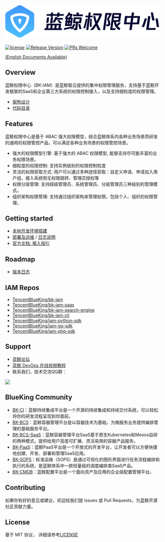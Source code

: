 ![](docs/resource/img/bk_iam_zh.png)
---

[![license](https://img.shields.io/badge/license-MIT-brightgreen.svg?style=flat)](https://github.com/TencentBlueKing/bk-iam/blob/master/LICENSE.txt) [![Release Version](https://img.shields.io/badge/release-1.8.1-brightgreen.svg)](https://github.com/TencentBlueKing/bk-iam/releases) [![PRs Welcome](https://img.shields.io/badge/PRs-welcome-brightgreen.svg)](https://github.com/TencentBlueKing/bk-iam/pulls)

[(English Documents Available)](readme_en.md)

## Overview

蓝鲸权限中心（BK-IAM）是蓝鲸智云提供的集中权限管理服务，支持基于蓝鲸开发框架的SaaS和企业第三方系统的权限控制接入，以及支持细粒度的权限管理。

- [架构设计](./docs/overview/architecture.md)
- [代码目录](./docs/overview/project_codes.md)

## Features

蓝鲸权限中心是基于 ABAC 强大权限模型，结合蓝鲸体系内各种业务场景而研发的通用的权限管控产品，可以满足各种业务场景的权限管控场景。

- 强大的权限模型引擎: 基于强大的 ABAC 权限模型, 能够支持尽可能丰富的业务权限场景。
- 细粒度的权限控制: 支持实例级别的权限控制粒度
- 灵活的权限获取方式: 用户可以通过多种途径获取：自定义申请、申请加入用户组、接入系统侧无权限跳转、管理员授权等
- 权限分级管理: 支持超级管理员、系统管理员、分级管理员三种级别的管理模式。
- 组织架构权限管理: 支持通过组织架构来管理权限，包括个人、组织的权限管理。


## Getting started

- [本地开发环境搭建](./docs/quick_start/develop.md)
- [部署及运维](https://bk.tencent.com/docs/document/6.0/160/8394) / [日志说明](https://bk.tencent.com/docs/document/6.0/160/8398?r=1)
- [官方文档: 接入指引](https://bk.tencent.com/docs/document/6.0/160/8391)

## Roadmap

- [版本日志](release.md)

## IAM Repos

- [TencentBlueKing/bk-iam](https://github.com/TencentBlueKing/bk-iam)
- [TencentBlueKing/bk-iam-saas](https://github.com/TencentBlueKing/bk-iam-saas)
- [TencentBlueKing/bk-iam-search-engine](https://github.com/TencentBlueKing/bk-iam-search-engine)
- [TencentBlueKing/bk-iam-cli](https://github.com/TencentBlueKing/bk-iam-cli)
- [TencentBlueKing/iam-python-sdk](https://github.com/TencentBlueKing/iam-python-sdk)
- [TencentBlueKing/iam-go-sdk](https://github.com/TencentBlueKing/iam-go-sdk)
- [TencentBlueKing/iam-php-sdk](https://github.com/TencentBlueKing/iam-php-sdk)

## Support

- [蓝鲸论坛](https://bk.tencent.com/s-mart/community)
- [蓝鲸 DevOps 在线视频教程](https://cloud.tencent.com/developer/edu/major-100008)
- 联系我们，技术交流QQ群：

<img src="https://github.com/Tencent/bk-PaaS/raw/master/docs/resource/img/bk_qq_group.png" width="250" hegiht="250" align=center />


## BlueKing Community

- [BK-CI](https://github.com/Tencent/bk-ci)：蓝鲸持续集成平台是一个开源的持续集成和持续交付系统，可以轻松将你的研发流程呈现到你面前。
- [BK-BCS](https://github.com/Tencent/bk-bcs)：蓝鲸容器管理平台是以容器技术为基础，为微服务业务提供编排管理的基础服务平台。
- [BK-BCS-SaaS](https://github.com/Tencent/bk-bcs-saas)：蓝鲸容器管理平台SaaS基于原生Kubernetes和Mesos自研的两种模式，提供给用户高度可扩展、灵活易用的容器产品服务。
- [BK-PaaS](https://github.com/Tencent/bk-PaaS)：蓝鲸PaaS平台是一个开放式的开发平台，让开发者可以方便快捷地创建、开发、部署和管理SaaS应用。
- [BK-SOPS](https://github.com/Tencent/bk-sops)：标准运维（SOPS）是通过可视化的图形界面进行任务流程编排和执行的系统，是蓝鲸体系中一款轻量级的调度编排类SaaS产品。
- [BK-CMDB](https://github.com/Tencent/bk-cmdb)：蓝鲸配置平台是一个面向资产及应用的企业级配置管理平台。

## Contributing

如果你有好的意见或建议，欢迎给我们提 Issues 或 Pull Requests，为蓝鲸开源社区贡献力量。

## License

基于 MIT 协议， 详细请参考[LICENSE](LICENSE.txt)
